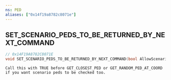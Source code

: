 ```yaml
---
ns: PED
aliases: ["0x14f19a8782c8071e"]
---
```

## SET_SCENARIO_PEDS_TO_BE_RETURNED_BY_NEXT_COMMAND

```c
// 0x14F19A8782C8071E
void SET_SCENARIO_PEDS_TO_BE_RETURNED_BY_NEXT_COMMAND(bool AllowScenarioPedsToBeGrabbed);
```

```
Call this with TRUE before GET_CLOSEST_PED or GET_RANDOM_PED_AT_COORD if you want scenario peds to be checked too.
```

